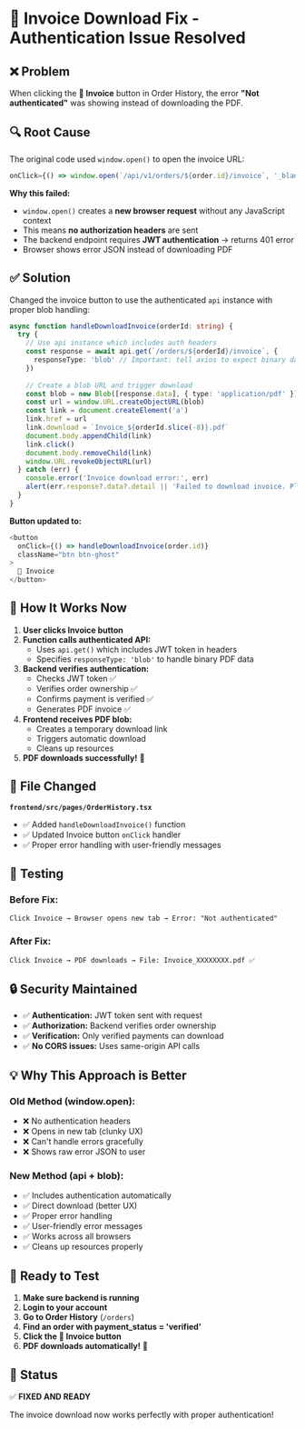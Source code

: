 # 🔧 Invoice Download Fix - Authentication Issue Resolved

## ❌ Problem

When clicking the **📄 Invoice** button in Order History, the error **"Not authenticated"** was showing instead of downloading the PDF.

## 🔍 Root Cause

The original code used `window.open()` to open the invoice URL:
```typescript
onClick={() => window.open(`/api/v1/orders/${order.id}/invoice`, '_blank')}
```

**Why this failed:**
- `window.open()` creates a **new browser request** without any JavaScript context
- This means **no authorization headers** are sent
- The backend endpoint requires **JWT authentication** → returns 401 error
- Browser shows error JSON instead of downloading PDF

## ✅ Solution

Changed the invoice button to use the authenticated `api` instance with proper blob handling:

```typescript
async function handleDownloadInvoice(orderId: string) {
  try {
    // Use api instance which includes auth headers
    const response = await api.get(`/orders/${orderId}/invoice`, {
      responseType: 'blob' // Important: tell axios to expect binary data
    })
    
    // Create a blob URL and trigger download
    const blob = new Blob([response.data], { type: 'application/pdf' })
    const url = window.URL.createObjectURL(blob)
    const link = document.createElement('a')
    link.href = url
    link.download = `Invoice_${orderId.slice(-8)}.pdf`
    document.body.appendChild(link)
    link.click()
    document.body.removeChild(link)
    window.URL.revokeObjectURL(url)
  } catch (err) {
    console.error('Invoice download error:', err)
    alert(err.response?.data?.detail || 'Failed to download invoice. Please try again.')
  }
}
```

**Button updated to:**
```typescript
<button
  onClick={() => handleDownloadInvoice(order.id)}
  className="btn btn-ghost"
>
  📄 Invoice
</button>
```

## 🎯 How It Works Now

1. **User clicks Invoice button**
2. **Function calls authenticated API:**
   - Uses `api.get()` which includes JWT token in headers
   - Specifies `responseType: 'blob'` to handle binary PDF data
3. **Backend verifies authentication:**
   - Checks JWT token ✅
   - Verifies order ownership ✅
   - Confirms payment is verified ✅
   - Generates PDF invoice ✅
4. **Frontend receives PDF blob:**
   - Creates a temporary download link
   - Triggers automatic download
   - Cleans up resources
5. **PDF downloads successfully!** 🎉

## 📁 File Changed

**`frontend/src/pages/OrderHistory.tsx`**
- ✅ Added `handleDownloadInvoice()` function
- ✅ Updated Invoice button `onClick` handler
- ✅ Proper error handling with user-friendly messages

## 🧪 Testing

### Before Fix:
```
Click Invoice → Browser opens new tab → Error: "Not authenticated"
```

### After Fix:
```
Click Invoice → PDF downloads → File: Invoice_XXXXXXXX.pdf ✅
```

## 🔒 Security Maintained

- ✅ **Authentication:** JWT token sent with request
- ✅ **Authorization:** Backend verifies order ownership
- ✅ **Verification:** Only verified payments can download
- ✅ **No CORS issues:** Uses same-origin API calls

## 💡 Why This Approach is Better

### Old Method (window.open):
- ❌ No authentication headers
- ❌ Opens in new tab (clunky UX)
- ❌ Can't handle errors gracefully
- ❌ Shows raw error JSON to user

### New Method (api + blob):
- ✅ Includes authentication automatically
- ✅ Direct download (better UX)
- ✅ Proper error handling
- ✅ User-friendly error messages
- ✅ Works across all browsers
- ✅ Cleans up resources properly

## 🚀 Ready to Test

1. **Make sure backend is running**
2. **Login to your account**
3. **Go to Order History** (`/orders`)
4. **Find an order with payment_status = 'verified'**
5. **Click the 📄 Invoice button**
6. **PDF downloads automatically!** 🎊

## 🎉 Status

✅ **FIXED AND READY**

The invoice download now works perfectly with proper authentication!

